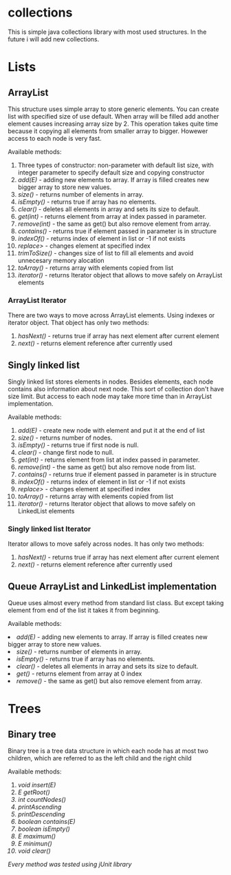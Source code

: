 # collections
<html>
<body>
This is simple java collections library with most used structures. In the future i will add new collections.</br>

<h1>Lists</h1>
<h2>ArrayList</h2>
This structure uses simple array to store generic elements. You can create list with specified size of use default. When array will be filled add another element causes increasing array size by 2. This operation takes quite time because it copying all elements from smaller array to bigger. Howewer access to each node is very fast.</br>

Available methods:
  <ol>
  <li>Three types of constructor: non-parameter with default list size, with integer parameter to specify default size and copying constructor</li>
  <li><i>add(E)</i> - adding new elements to array. If array is filled creates new bigger array to store new values.</li>
  <li><i>size()</i> - returns number of elements in array.</li>
  <li><i>isEmpty()</i> - returns true if array has no elements.</li>
  <li><i>clear()</i> - deletes all elements in array and sets its size to default.</li>
  <li><i>get(int)</i> - returns element from array at index passed in parameter.</li>
  <li><i>remove(int)</i> - the same as get() but also remove element from array.</li>
  <li><i>contains()</i> - returns true if element passed in parameter is in structure</li>
  <li><i>indexOf()</i> - returns index of element in list or -1 if not exists</li>
  <li><i>replace></i> - changes element at specified index</li>
  <li><i>trimToSize()</i> - changes size of list to fill all elements and avoid unnecesary memory alocation</li>
  <li><i>toArray()</i> - returns array with elements copied from list</li>
  <li><i>iterator()</i> - returns Iterator object that allows to move safely on ArrayList elements</li>
  </ol>
  
<h3>ArrayList Iterator</h3>
There are two ways to move across ArrayList elements. Using indexes or iterator object. That object has only two methods:
  <ol>
  <li><i>hasNext()</i> - returns true if array has next element after current element</li>
  <li><i>next()</i> - returns element reference after currently used</li>
  </ol>
  
<h2>Singly linked list</h2>
Singly linked list stores elements in nodes. Besides elements, each node contains also information about next node. This sort of collection don't have size limit. But access to each node may take more time than in ArrayList implementation.</br>

Available methods:
  <ol>
  <li><i>add(E)</i> - create new node with element and put it at the end of list</li>
  <li><i>size()</i> - returns number of nodes.</li>
  <li><i>isEmpty()</i> - returns true if first node is null.</li>
  <li><i>clear()</i> - change first node to null.</li>
  <li><i>get(int)</i> - returns element from list at index passed in parameter.</li>
  <li><i>remove(int)</i> - the same as get() but also remove node from list.</li>
  <li><i>contains()</i> - returns true if element passed in parameter is in structure</li>
  <li><i>indexOf()</i> - returns index of element in list or -1 if not exists</li>
  <li><i>replace></i> - changes element at specified index</li>
  <li><i>toArray()</i> - returns array with elements copied from list</li>
  <li><i>iterator()</i> - returns Iterator object that allows to move safely on LinkedList elements</li>
  </ol>
  
  <h3>Singly linked list Iterator</h3>
Iterator allows to move safely across nodes. It has only two methods:
  <ol>
  <li><i>hasNext()</i> - returns true if array has next element after current element</li>
  <li><i>next()</i> - returns element reference after currently used</li>
  </ol>
  
<h2>Queue ArrayList and LinkedList implementation</h2>
Queue uses almost every method from standard list class. But except taking element from end of the list it takes it from beginning.</br>
  
  Available methods:
  <li><i>add(E)</i> - adding new elements to array. If array is filled creates new bigger array to store new values.</li>
  <li><i>size()</i> - returns number of elements in array.</li>
  <li><i>isEmpty()</i> - returns true if array has no elements.</li>
  <li><i>clear()</i> - deletes all elements in array and sets its size to default.</li>
  <li><i>get()</i> - returns element from array at 0 index</li>
  <li><i>remove()</i> - the same as get() but also remove element from array.</li>
  
<h1>Trees</h1>
<h2>Binary tree</h2>
<p>Binary tree is a tree data structure in which each node has at most two children, which are referred to as the left child and the right child<p>
  Available methods:
  <ol>
    <li><i>void insert(E)</i></li>
    <li><i>E getRoot()<i></li>
      <li><i>int countNodes()</i></li>
      <li><i>printAscending</i></li>
      <li><i>printDescending</i></li>
      <li><i>boolean contains(E)</i></li>
      <li><i>boolean isEmpty()</i></li>
      <li><i>E maximum()</i></li>
      <li><i>E minimun()</i></li>
      <li><i>void clear()</i></li>
  </ol>
  
  Every method was tested using jUnit library
  </body>
 </html>
